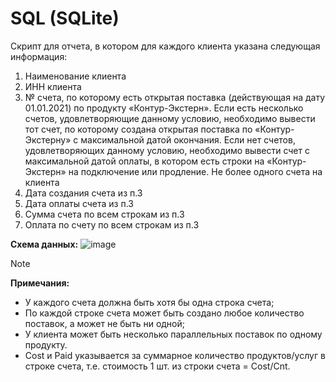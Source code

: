 # SQL (SQLite)
Cкрипт для отчета, в котором для каждого клиента указана следующая информация:
1.	Наименование клиента
2.	ИНН клиента
3.	№ счета, по которому есть открытая поставка (действующая на дату 01.01.2021) по продукту «Контур-Экстерн». Если есть несколько счетов, удовлетворяющие данному условию, необходимо вывести тот счет, по которому создана открытая поставка по «Контур-Экстерну» с максимальной датой окончания. Если нет счетов, удовлетворяющих данному условию, необходимо вывести счет с максимальной датой оплаты, в котором есть строки на «Контур-Экстерн» на подключение или продление. Не более одного счета на клиента
4.	Дата создания счета из п.3
5.	Дата оплаты счета из п.3
6.	Сумма счета по всем строкам из п.3
7.	Оплата по счету по всем строкам из п.3

**Схема данных:**
![image](https://github.com/artvik261/Kontur_SQL/assets/114903716/faf929d4-6509-4a8c-9ee3-31fcc05b5afb)

> [!NOTE]
> **Примечания:**
> - У каждого счета должна быть хотя бы одна строка счета;
> - По каждой строке счета может быть создано любое количество поставок, а может не быть ни одной;
> - У клиента может быть несколько параллельных поставок по одному продукту.
> - Cost и Paid указывается за суммарное количество продуктов/услуг в строке счета, т.е. стоимость 1 шт. из строки счета = Cost/Cnt.


